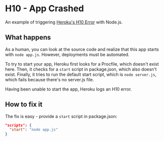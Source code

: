 # H10 - App Crashed

An example of triggering [Heroku's H10 Error](https://devcenter.heroku.com/articles/error-codes#h10-app-crashed) with Node.js.

## What happens

As a human, you can look at the source code and realize that this app starts with `node app.js`.
However, deployments must be automated.

To try to start your app, Heroku first looks for a Procfile, which doesn't exist here.
Then, it checks for a `start` script in package.json, which also doesn't exist.
Finally, it tries to run the default start script, which is `node server.js`, which fails
because there's no server.js file.

Having been unable to start the app, Heroku logs an H10 error.

## How to fix it

The fix is easy - provide a `start` script in package.json:

```json
"scripts": {
  "start": "node app.js"
}
```
